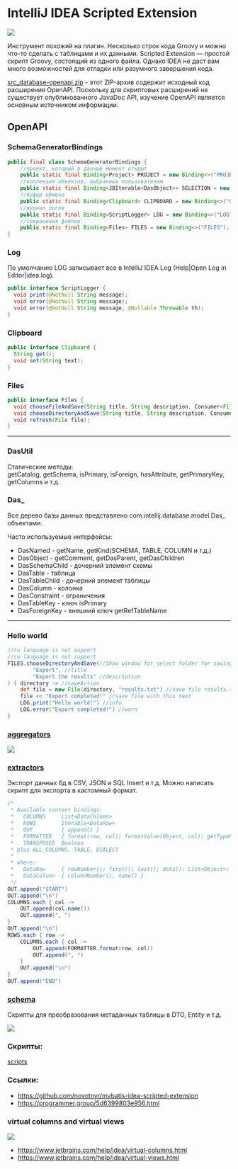 # IntelliJ IDEA Scripted Extension
![](imgs/img.png)

Инструмент похожий на плагин.
Несколько строк кода Groovy и можно что-то сделать с таблицами и их данными.
Scripted Extension — простой скрипт Groovy, состоящий из одного файла. 
Однако IDEA не даст вам много возможностей для отладки или разумного завершения кода.

[src_database-openapi.zip](src_database-openapi.zip) - этот ZIP-архив содержит исходный код расширения OpenAPI.
Поскольку для скриптовых расширений не существует опубликованного JavaDoc API, 
изучение OpenAPI является основным источником информации.

OpenAPI
---
### SchemaGeneratorBindings
```java
public final class SchemaGeneratorBindings {
    //проект, который в данный момент открыт
    public static final Binding<Project> PROJECT = new Binding<>("PROJECT");
    //коллекция объектов, выбранных пользователем
    public static final Binding<JBIterable<DasObject>> SELECTION = new Binding<>("SELECTION");
    //буфер обмена
    public static final Binding<Clipboard> CLIPBOARD = new Binding<>("CLIPBOARD");
    //журнал логов
    public static final Binding<ScriptLogger> LOG = new Binding<>("LOG");
    //сохранения файлов
    public static final Binding<Files> FILES = new Binding<>("FILES");
}
```
### Log
По умолчанию LOG записывает все в IntelliJ IDEA Log (Help|Open Log in Editor|idea.log).
```java
public interface ScriptLogger {
  void print(@NotNull String message);
  void error(@NotNull String message);
  void error(@NotNull String message, @Nullable Throwable th);
}
```
### Clipboard
```java
public interface Clipboard {
  String get();
  void set(String text);
}
```
### Files
```java
public interface Files {
  void chooseFileAndSave(String title, String description, Consumer<File> saveAction);
  void chooseDirectoryAndSave(String title, String description, Consumer<File> saveAction);
  void refresh(File file);
}
```
---
### DasUtil
Статические методы:  
getCatalog, getSchema, isPrimary, isForeign, hasAttribute, getPrimaryKey, getColumns и т.д.
### Das_
Все дерево базы данных представлено com.intellij.database.model.Das_ объектами.

Часто используемые интерфейсы:
* DasNamed - getName, getKind(SCHEMA, TABLE, COLUMN и т.д.)
* DasObject - getComment, getDasParent, getDasChildren
* DasSchemaChild - дочерний элемент схемы
* DasTable - таблица
* DasTableChild - дочерний элемент таблицы
* DasColumn - колонка
* DasConstraint - ограничения
* DasTableKey - ключ isPrimary
* DasForeignKey - внешний ключ getRefTableName


---
### Hello world
```groovy
//ru language is not support
//ru language is not support
FILES.chooseDirectoryAndSave(//Show window for select folder for saving
        "Export", //title
        "Export the results" //description
) { directory -> //saveAction
    def file = new File(directory, "results.txt") //save file results.txt in selected folder
    file << "Export completed!" //save file with this text
    LOG.print("Hello world!") //info
    LOG.error("Export completed!") //warn
}
```

### [aggregators](..%2F..%2FAppData%2FRoaming%2FJetBrains%2FIntelliJIdea2023.2%2Fextensions%2Fcom.intellij.database%2Fdata%2Faggregators)
![](imgs/aggregator.png)

### [extractors](..%2F..%2FAppData%2FRoaming%2FJetBrains%2FIntelliJIdea2023.2%2Fextensions%2Fcom.intellij.database%2Fdata%2Fextractors)
Экспорт данных бд в CSV, JSON и SQL Insert и т.д.
Можно написать скрипт для экспорта в кастомный формат.
```groovy
/*
 * Available context bindings:
 *   COLUMNS     List<DataColumn>
 *   ROWS        Iterable<DataRow>
 *   OUT         { append() }
 *   FORMATTER   { format(row, col); formatValue(Object, col); getTypeName(Object, col); isStringLiteral(Object, col); }
 *   TRANSPOSED  Boolean
 * plus ALL_COLUMNS, TABLE, DIALECT
 *
 * where:
 *   DataRow     { rowNumber(); first(); last(); data(): List<Object>; value(column): Object }
 *   DataColumn  { columnNumber(), name() }
 */
OUT.append("START")
OUT.append("\n")
COLUMNS.each { col ->
    OUT.append(col.name())
    OUT.append(", ")
}
OUT.append("\n")
ROWS.each { row ->
    COLUMNS.each { col ->
        OUT.append(FORMATTER.format(row, col))
        OUT.append(", ")
    }
    OUT.append("\n")
}
OUT.append("END")
```

### [schema](..%2F..%2FAppData%2FRoaming%2FJetBrains%2FIntelliJIdea2023.2%2Fextensions%2Fcom.intellij.database%2Fschema)
Скрипты для преобразования метаданных таблицы в DTO, Entity и т.д.

![](imgs/schema.png)

### Скрипты:
[scripts](scripts)

### Ссылки:
* https://github.com/novotnyr/mybatis-idea-scripted-extension
* https://programmer.group/5d6399803e956.html

### virtual columns and virtual views

![](imgs/virtual.png)

* https://www.jetbrains.com/help/idea/virtual-columns.html
* https://www.jetbrains.com/help/idea/virtual-views.html

